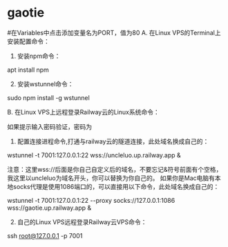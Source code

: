 # gaotie
#在Variables中点击添加变量名为PORT，值为80
A. 在Linux VPS的Terminal上安装配置命令：

1. 安装npm命令：

apt install npm

2. 安装wstunnel命令：

sudo npm install -g wstunnel


B. 在Linux VPS上远程登录Railway云的Linux系统命令：

如果提示输入密码验证，密码为 

1. 配置连接进程命令,打通与railway云的隧道连接，此处域名换成自己的：

wstunnel -t 7001:127.0.0.1:22 wss://uncleluo.up.railway.app &

注意：这里wss://后面是你自己自定义后的域名，不要忘记&符号前面有个空格，我这里以uncleluo为域名开头，你可以替换为你自己的。
如果你是Mac电脑有本地socks代理是使用1086端口的，可以直接用以下命令，此处域名换成自己的：

wstunnel -t 7001:127.0.0.1:22 --proxy socks://127.0.0.1:1086 wss://gaotie.up.railway.app &

2. 自己的Linux VPS远程登录Railway云VPS命令：

ssh root@127.0.0.1 -p 7001
